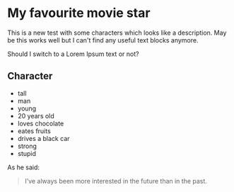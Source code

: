 # My favourite movie star

This is a new test with some characters which looks like a description.
May be this works well but I can't find any useful text blocks anymore.

Should I switch to a Lorem Ipsum text or not?

## Character

* tall
* man
* young
* 20 years old
* loves chocolate
* eates fruits
* drives a black car
* strong
* stupid

As he said:
> I’ve always been more interested
> in the future than in the past.
